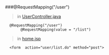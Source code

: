 ###@RequestMapping("/user")
>in [UserController.java](https://github.com/DaCang/Spring-MVC/blob/master/SpringMVC05/src/com/songyl/webmvc/controller/UserController.java)

      @RequestMapping("/user")
           @RequestMapping(value = "/list")

>in [home.jsp](https://github.com/DaCang/Spring-MVC/blob/master/SpringMVC05/WebContent/home.jsp) 

      <form  action="user/list.do" method="post">
